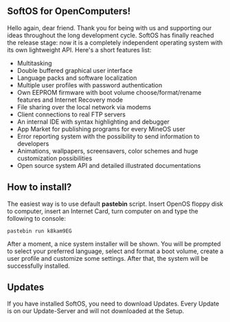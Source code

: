 
## SoftOS for OpenComputers!

Hello again, dear friend. Thank you for being with us and supporting our ideas throughout the long development cycle. SoftOS has finally reached the release stage: now it is a completely independent operating system with its own lightweight API. Here's a short features list:

-   Multitasking
-   Double buffered graphical user interface
-   Language packs and software localization
-   Multiple user profiles with password authentication
-   Own EEPROM firmware with boot volume choose/format/rename features and Internet Recovery mode
-   File sharing over the local network via modems
-   Client connections to real FTP servers
-   An internal IDE with syntax highlighting and debugger
-   App Market for publishing programs for every MineOS user
-   Error reporting system with the possibility to send information to developers
-   Animations, wallpapers, screensavers, color schemes and huge customization possibilities
-   Open source system API and detailed illustrated documentations

## How to install?

The easiest way is to use default **pastebin** script. Insert OpenOS floppy disk to computer, insert an Internet Card, turn computer on and type the following to console:

	pastebin run k8kam9EG

After a moment, a nice system installer will be shown. You will be prompted to select your preferred language, select and format a boot volume, create a user profile and customize some settings. After that, the system will be successfully installed.


## Updates

If you have installed SoftOS, you need to download Updates.
Every Update is on our Update-Server and will not downloaded at the Setup.
